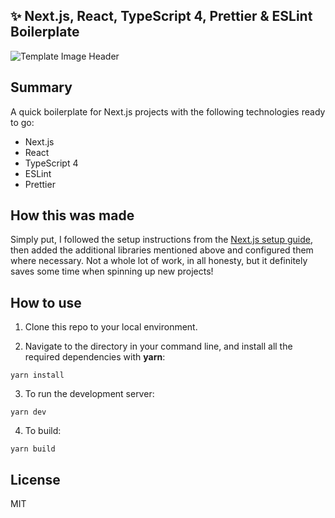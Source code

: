 ## ✨ Next.js, React, TypeScript 4, Prettier & ESLint Boilerplate

![Template Image Header](https://i.imgur.com/XRFUBoN.png)

## Summary

A quick boilerplate for Next.js projects with the following technologies ready to go:

- Next.js
- React
- TypeScript 4
- ESLint
- Prettier

## How this was made

Simply put, I followed the setup instructions from the [Next.js setup guide](https://nextjs.org/docs/getting-started), then added the additional libraries mentioned above and configured them where necessary. Not a whole lot of work, in all honesty, but it definitely saves some time when spinning up new projects!

## How to use

1. Clone this repo to your local environment.

2. Navigate to the directory in your command line, and install all the required dependencies with **yarn**:

```
yarn install
```

3. To run the development server:

```
yarn dev
```

4. To build:

```
yarn build
```

## License

MIT